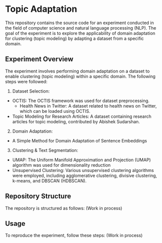 # Topic Adaptation
This repository contains the source code for an experiment conducted in the field of computer science and natural language processing (NLP). The goal of the experiment is to explore the applicability of domain adaptation for clustering (topic modeling) by adapting a dataset from a specific domain.

## Experiment Overview
The experiment involves performing domain adaptation on a dataset to enable clustering (topic modeling) within a specific domain. The following steps were followed:

1. Dataset Selection:
- OCTIS: The OCTIS framework was used for dataset preprocessing.
    - Health News in Twitter: A dataset related to health news on Twitter, which can be loaded using OCTIS.
- Topic Modeling for Research Articles: A dataset containing research articles for topic modeling, contributed by Abishek Sudarshan.

2. Domain Adaptation:
- A Simple Method for Domain Adaptation of Sentence Embeddings
3. Clustering & Text Segmentation:
- UMAP: The Uniform Manifold Approximation and Projection (UMAP) algorithm was used for dimensionality reduction
- Unsupervised Clustering: Various unsupervised clustering algorithms were employed, including agglomerative clustering, divisive clustering, k-means, and DBSCAN (HDBSCAN).

## Repository Structure
The repository is structured as follows:
(Work in process)

## Usage
To reproduce the experiment, follow these steps:
(Work in process)